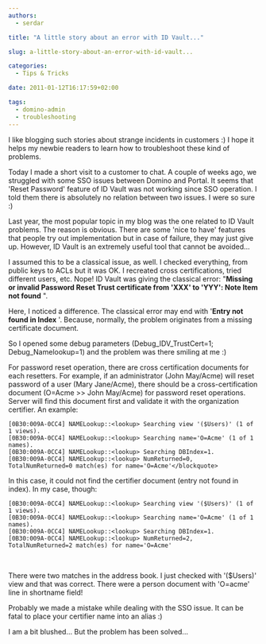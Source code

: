 ```yaml
---
authors:
  - serdar

title: "A little story about an error with ID Vault..."

slug: a-little-story-about-an-error-with-id-vault...

categories:
  - Tips & Tricks

date: 2011-01-12T16:17:59+02:00

tags:
  - domino-admin
  - troubleshooting
---
```


I like blogging such stories about strange incidents in customers :) I hope it helps my newbie readers to learn how to troubleshoot these kind of problems.
<!-- more -->
Today I made a short visit to a customer to chat. A couple of weeks ago, we struggled with some SSO issues between Domino and Portal. It seems that 'Reset Password' feature of ID Vault was not working since SSO operation. I told them there is absolutely no relation between two issues. I were so sure :)

Last year, the most popular topic in my blog was the one related to ID Vault problems. The reason is obvious. There are some 'nice to have' features that people try out implementation but in case of failure, they may just give up. However, ID Vault is an extremely useful tool that cannot be avoided...

I assumed this to be a classical issue, as well. I checked everything, from public keys to ACLs but it was OK. I recreated cross certifications, tried different users, etc. Nope! ID Vault was giving the classical error: "**Missing or invalid Password Reset Trust certificate from 'XXX' to 'YYY': Note Item not found** ".

Here, I noticed a difference. The classical error may end with '**Entry not found in Index** '. Because, normally, the problem originates from a missing certificate document.

So I opened some debug parameters (Debug_IDV_TrustCert=1; Debug_Namelookup=1) and the problem was there smiling at me :)

For password reset operation, there are cross certification documents for each resetters. For example, if an administrator (John May/Acme) will reset password of a user (Mary Jane/Acme), there should be a cross-certification document (O=Acme \>\> John May/Acme) for password reset operations. Server will find this document first and validate it with the organization certifier. An example:

```
[0B30:009A-0CC4] NAMELookup::<lookup> Searching view '($Users)' (1 of 1 views).
[0B30:009A-0CC4] NAMELookup::<lookup> Searching name='O=Acme' (1 of 1 names).
[0B30:009A-0CC4] NAMELookup::<lookup> Searching DBIndex=1.
[0B30:009A-0CC4] NAMELookup::<lookup> NumReturned=0, TotalNumReturned=0 match(es) for name='O=Acme'</blockquote>
```

In this case, it could not find the certifier document (entry not found in index). In my case, though:

```
[0B30:009A-0CC4] NAMELookup::<lookup> Searching view '($Users)' (1 of 1 views).
[0B30:009A-0CC4] NAMELookup::<lookup> Searching name='O=Acme' (1 of 1 names).
[0B30:009A-0CC4] NAMELookup::<lookup> Searching DBIndex=1.
[0B30:009A-0CC4] NAMELookup::<lookup> NumReturned=2, TotalNumReturned=2 match(es) for name='O=Acme'
```

<br />

There were two matches in the address book. I just checked with '($Users)' view and that was correct. There were a person document with 'O=acme' line in shortname field!

Probably we made a mistake while dealing with the SSO issue. It can be fatal to place your certifier name into an alias :)

I am a bit blushed... But the problem has been solved...
